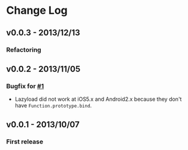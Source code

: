 # Change Log

## v0.0.3 - 2013/12/13

### Refactoring

## v0.0.2 - 2013/11/05

### Bugfix for [#1](https://github.com/1000ch/lazyload/issues/1)

- Lazyload did not work at iOS5.x and Android2.x because they don't have `Function.prototype.bind`.

## v0.0.1 - 2013/10/07

### First release
